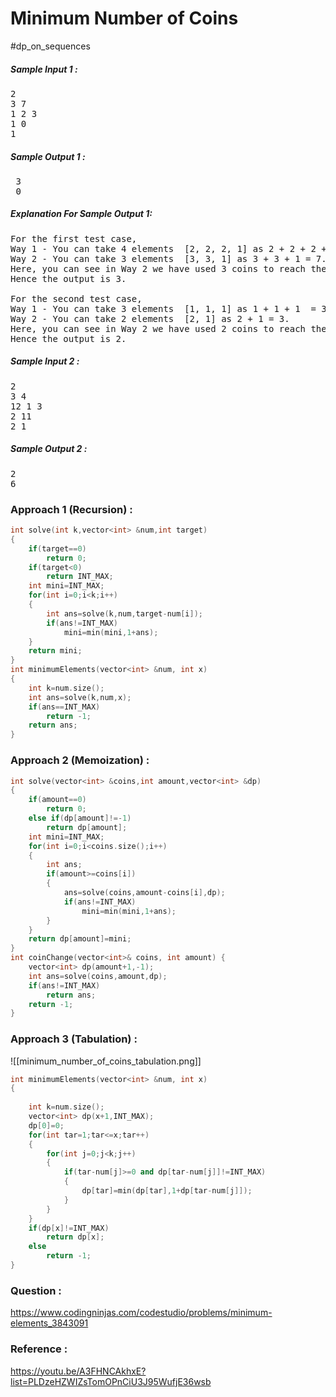 
# Minimum Number of Coins
#dp_on_sequences 

##### Sample Input 1 :

<pre>
2
3 7
1 2 3
1 0
1
</pre>

##### Sample Output 1 :

<pre>
 3
 0
</pre>

##### Explanation For Sample Output 1:

<pre>
For the first test case,
Way 1 - You can take 4 elements  [2, 2, 2, 1] as 2 + 2 + 2 + 1 = 7.
Way 2 - You can take 3 elements  [3, 3, 1] as 3 + 3 + 1 = 7.
Here, you can see in Way 2 we have used 3 coins to reach the target sum of 7.
Hence the output is 3.

For the second test case,
Way 1 - You can take 3 elements  [1, 1, 1] as 1 + 1 + 1  = 3.
Way 2 - You can take 2 elements  [2, 1] as 2 + 1 = 3.
Here, you can see in Way 2 we have used 2 coins to reach the target sum of 7.
Hence the output is 2.
</pre>

##### Sample Input 2 :

<pre>
2
3 4
12 1 3
2 11
2 1
</pre>

##### Sample Output 2 :

<pre>
2
6 
</pre>

### Approach 1 (Recursion) :


```cpp
int solve(int k,vector<int> &num,int target)
{
    if(target==0)
        return 0;
    if(target<0)
        return INT_MAX;
    int mini=INT_MAX;
    for(int i=0;i<k;i++)
    {
        int ans=solve(k,num,target-num[i]);
        if(ans!=INT_MAX)
            mini=min(mini,1+ans);
    }
    return mini;
}
int minimumElements(vector<int> &num, int x)
{
    int k=num.size();
    int ans=solve(k,num,x);
    if(ans==INT_MAX)
        return -1;
    return ans;
}
```


### Approach 2 (Memoization) :

```cpp
int solve(vector<int> &coins,int amount,vector<int> &dp)
{
	if(amount==0)
		return 0;
	else if(dp[amount]!=-1)
		return dp[amount];
	int mini=INT_MAX;
	for(int i=0;i<coins.size();i++)
	{
		int ans;
		if(amount>=coins[i])
		{
			ans=solve(coins,amount-coins[i],dp);
			if(ans!=INT_MAX)
				mini=min(mini,1+ans);
		}
	}
	return dp[amount]=mini;
}
int coinChange(vector<int>& coins, int amount) {
	vector<int> dp(amount+1,-1);
	int ans=solve(coins,amount,dp);
	if(ans!=INT_MAX)
		return ans;
	return -1;
}
```


### Approach 3 (Tabulation) :

![[minimum_number_of_coins_tabulation.png]]

```cpp
int minimumElements(vector<int> &num, int x)
{
    
    int k=num.size();
    vector<int> dp(x+1,INT_MAX);
    dp[0]=0;
    for(int tar=1;tar<=x;tar++)
    {
        for(int j=0;j<k;j++)
        {
            if(tar-num[j]>=0 and dp[tar-num[j]]!=INT_MAX)
            {
                dp[tar]=min(dp[tar],1+dp[tar-num[j]]);
            }
        }
    }
    if(dp[x]!=INT_MAX)
        return dp[x];
    else
        return -1;
}
```



### Question :
https://www.codingninjas.com/codestudio/problems/minimum-elements_3843091

### Reference :
https://youtu.be/A3FHNCAkhxE?list=PLDzeHZWIZsTomOPnCiU3J95WufjE36wsb
